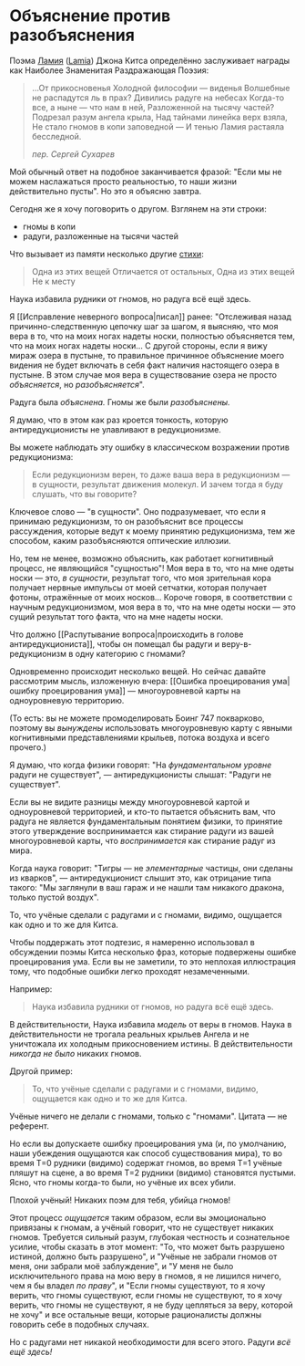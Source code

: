 # Объяснение против разобъяснения
Поэма [Ламия](http://lib.ru/POEZIQ/KITS/keats1_2.txt) ([Lamia](http://en.wikisource.org/wiki/Lamia)) Джона Китса определённо заслуживает награды как Наиболее Знаменитая Раздражающая Поэзия:

<blockquote>…От прикосновенья
Холодной философии — виденья
Волшебные не распадутся ль в прах?
Дивились радуге на небесах
Когда-то все, а ныне — что нам в ней,
Разложенной на тысячу частей?
Подрезал разум ангела крыла,
Над тайнами линейка верх взяла,
Не стало гномов в копи заповедной —
И тенью Ламия растаяла бесследной.

<em>пер. Сергей Сухарев</em></blockquote>

Мой обычный ответ на подобное заканчивается фразой: "Если мы не можем наслажаться просто реальностью, то наши жизни действительно пусты". Но это я объясню завтра.

Сегодня же я хочу поговорить о другом. Взглянем на эти строки:

* гномы в копи
* радуги, разложенные на тысячи частей

Что вызывает из памяти несколько другие [стихи](http://www.youtube.com/watch?v=Ect-kgxBb4M):

<blockquote><em></em>
Одна из этих вещей
Отличается от остальных,
Одна из этих вещей
Не к месту</blockquote>

Наука избавила рудники от гномов, но радуга всё ещё здесь.

Я [[Исправление неверного вопроса|писал]] ранее:
"Отслеживая назад причинно-следственную цепочку шаг за шагом, я выясняю, что моя вера в то, что на моих ногах надеты носки, полностью объясняется тем, что на моих ногах надеты носки… С другой стороны, если я вижу мираж озера в пустыне, то правильное причинное объяснение моего видения не будет включать в себя факт наличия настоящего озера в пустыне. В этом случае моя вера в существование озера не просто _объясняется_, но _разобъясняется_".

Радуга была _объяснена._ Гномы же были _разобъяснены._

Я думаю, что в этом как раз кроется тонкость, которую антиредукционисты не улавливают в редукционизме.

Вы можете наблюдать эту ошибку в классическом возражении против редукционизма: <blockquote>Если редукционизм верен, то даже ваша вера в редукционизм — в сущности, результат движения молекул. И зачем тогда я буду слушать, что вы говорите?</blockquote>

Ключевое слово — "в сущности". Оно подразумевает, что если я принимаю редукционизм, то он разобъяснит все процессы рассуждения, которые ведут к моему принятию редукционизма, тем же способом, каким разобъясняются оптические иллюзии.

Но, тем не менее, возможно объяснить, как работает когнитивный процесс, не являющийся "сущностью"! Моя вера в то, что на мне одеты носки — это, _в сущности_, результат того, что моя зрительная кора получает нервные импульсы от моей сетчатки, которая получает фотоны, отражённые от моих носков… Короче говоря, в соответствии с научным редукционизмом, моя вера в то, что на мне одеты носки — это сущий результат того факта, что на мне надеты носки.

Что должно [[Распутывание вопроса|происходить в голове антиредукциониста]], чтобы он помещал бы радуги и веру-в-редукционизм в одну категорию с гномами?

Одновременно происходит несколько вещей. Но сейчас давайте рассмотрим мысль, изложенную вчера: [[Ошибка проецирования ума|ошибку проецирования ума]] — многоуровневой карты на одноуровневую территорию.

(То есть: вы не можете промоделировать Боинг 747 покварково, поэтому вы _вынуждены_ использовать многоуровневую карту с явными когнитивными представлениями крыльев, потока воздуха и всего прочего.)

Я думаю, что когда физики говорят: "На _фундаментальном уровне_ радуги не существует", — антиредукционисты слышат: "Радуги не существует".

Если вы не видите разницы между многоуровневой картой и одноуровневой территорией, и кто-то пытается объяснить вам, что радуга  не является фундаментальным понятием физики, то принятие этого утверждение воспринимается как стирание радуги из вашей многоуровневой карты, что *воспринимается* как стирание радуг из мира.

Когда наука говорит: "Тигры — не *элементарные* частицы, они сделаны из кварков", — антиредукционист слышит это, как отрицание типа такого: "Мы заглянули в ваш гараж и не нашли там никакого дракона, только пустой воздух".

То, что учёные сделали с радугами и с гномами, видимо, ощущается как одно и то же для Китса.

Чтобы поддержать этот подтезис, я намеренно использовал в обсуждении поэмы Китса несколько фраз, которые подвержены ошибке проецирования ума. Если вы не заметили, то это неплохая иллюстрация тому, что подобные ошибки легко проходят незамеченными.

Например:

<blockquote>Наука избавила рудники от гномов, но радуга всё ещё здесь.</blockquote>

В действительности, Наука избавила *модель* от веры в гномов. Наука в действительности не трогала реальных крыльев Ангела и не уничтожала их холодным прикосновением истины. В действительности *никогда не было* никаких гномов.

Другой пример:

<blockquote>То, что учёные сделали с радугами и с гномами, видимо, ощущается как одно и то же для Китса.</blockquote>

Учёные ничего не делали с гномами, только с "гномами". Цитата — не референт.

Но если вы допускаете ошибку проецирования ума (и, по умолчанию, наши убеждения ощущаются как способ существования мира), то во время T=0 рудники (видимо) содержат гномов, во время T=1 учёные пляшут на сцене, а во время T=2 рудники (видимо) становятся пустыми. Ясно, что гномы когда-то были, но учёные их всех убили.

Плохой учёный! Никаких поэм для тебя, убийца гномов!

Этот процесс *ощущается* таким образом, если вы эмоционально привязаны к гномам, а учёный говорит, что не существует никаких гномов. Требуется сильный разум, глубокая честность и сознательное усилие, чтобы сказать в этот момент: "То, что может быть разрушено истиной, должно быть разрушено", и "Учёные не забрали гномов от меня, они забрали моё заблуждение", и "У меня не было исключительного права на мою веру в гномов, я не лишился ничего, чем я бы владел *по праву*", и "Если гномы существуют, то я хочу верить, что гномы существуют, если гномы не существуют, то я хочу верить, что гномы не существуют, я не буду цепляться за веру, которой не хочу" и все остальные вещи, которые рационалисты должны говорить себе в подобных случаях.

Но с радугами нет никакой необходимости для всего этого. Радуги *всё ещё здесь!*
